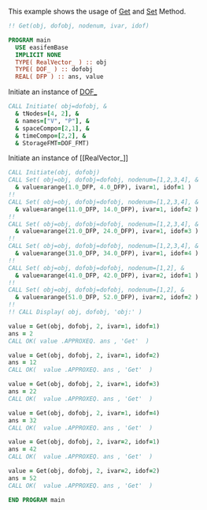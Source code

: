 This example shows the usage of [Get](Get.md) and [Set](Set.md) Method.

```fortran
!! Get(obj, dofobj, nodenum, ivar, idof)
```

```fortran
PROGRAM main
  USE easifemBase
  IMPLICIT NONE
  TYPE( RealVector_ ) :: obj
  TYPE( DOF_ ) :: dofobj
  REAL( DFP ) :: ans, value
```

Initiate an instance of [DOF_](../DOF/DOF_.md)

```fortran
CALL Initiate( obj=dofobj, &
  & tNodes=[4, 2], &
  & names=["V", "P"], &
  & spaceCompo=[2,1], &
  & timeCompo=[2,2], &
  & StorageFMT=DOF_FMT)
```

Initiate an instance of [[RealVector_]]

```fortran
CALL Initiate(obj, dofobj)
CALL Set( obj=obj, dofobj=dofobj, nodenum=[1,2,3,4], &
  & value=arange(1.0_DFP, 4.0_DFP), ivar=1, idof=1 )
!!
CALL Set( obj=obj, dofobj=dofobj, nodenum=[1,2,3,4], &
  & value=arange(11.0_DFP, 14.0_DFP), ivar=1, idof=2 )
!!
CALL Set( obj=obj, dofobj=dofobj, nodenum=[1,2,3,4], &
  & value=arange(21.0_DFP, 24.0_DFP), ivar=1, idof=3 )
!!
CALL Set( obj=obj, dofobj=dofobj, nodenum=[1,2,3,4], &
  & value=arange(31.0_DFP, 34.0_DFP), ivar=1, idof=4 )
!!
CALL Set( obj=obj, dofobj=dofobj, nodenum=[1,2], &
  & value=arange(41.0_DFP, 42.0_DFP), ivar=2, idof=1 )
!!
CALL Set( obj=obj, dofobj=dofobj, nodenum=[1,2], &
  & value=arange(51.0_DFP, 52.0_DFP), ivar=2, idof=2 )
!!
!! CALL Display( obj, dofobj, 'obj:' )
```

```fortran
value = Get(obj, dofobj, 2, ivar=1, idof=1)
ans = 2
CALL OK( value .APPROXEQ. ans , 'Get'  )
```

```fortran
value = Get(obj, dofobj, 2, ivar=1, idof=2)
ans = 12
CALL OK(  value .APPROXEQ. ans , 'Get'  )
```

```fortran
value = Get(obj, dofobj, 2, ivar=1, idof=3)
ans = 22
CALL OK(  value .APPROXEQ. ans , 'Get'  )
```

```fortran
value = Get(obj, dofobj, 2, ivar=1, idof=4)
ans = 32
CALL OK(  value .APPROXEQ. ans , 'Get'  )
```

```fortran
value = Get(obj, dofobj, 2, ivar=2, idof=1)
ans = 42
CALL OK(  value .APPROXEQ. ans , 'Get'  )
```

```fortran
value = Get(obj, dofobj, 2, ivar=2, idof=2)
ans = 52
CALL OK(  value .APPROXEQ. ans , 'Get'  )
```

```fortran
END PROGRAM main
```
